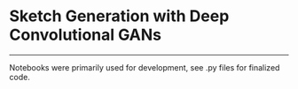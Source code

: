 # Sketch Generation with Deep Convolutional GANs
***

Notebooks were primarily used for development, see .py files for finalized code. 
